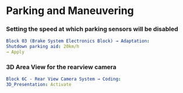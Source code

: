 # Parking and Maneuvering

### Setting the speed at which parking sensors will be disabled

``` yaml
Block 03 (Brake System Electronics Block) → Adaptation:
Shutdown parking aid: 20km/h
→ Apply
```

### 3D Area View for the rearview camera

``` yaml
Block 6C - Rear View Camera System → Coding:
3D_Presentation: Activate
```